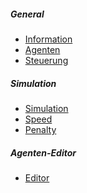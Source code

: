 ##### General

* <a class="helptooltip" data-targetid="information"  data-backdrop="false" data-position="right" data-deletebg="true" data-content="This menu contains informations about the theorie and practiceof multi-agent systems" href="#">Information</a>
* <a class="helptooltip" data-targetid="agents"  data-backdrop="false" data-position="right" data-deletebg="true" data-content="agents description..." href="#">Agenten</a>
* <a class="helptooltip" data-targetid="footer-buttons"  data-backdrop="false" data-position="top" data-deletebg="false" data-content="The control elements allows starting, stopping, canceling and shutdown of the simulation" href="#">Steuerung</a>


##### Simulation

* <a class="helptooltip" data-targetid="widget-simulation"  data-backdrop="true" data-position="bottom" data-deletebg="false" data-content="widget-simulation description..." href="#">Simulation</a>
* <a class="helptooltip" data-targetid="widget-speed"  data-backdrop="true" data-position="bottom" data-deletebg="false" data-content="widget-speed description..." href="#">Speed</a>
* <a class="helptooltip" data-targetid="widget-penalty"  data-backdrop="true" data-position="bottom" data-deletebg="false" data-content="widget-penalty description..." href="#">Penalty</a>


##### Agenten-Editor

* <a class="helptooltip" data-targetid="widget-editor"  data-backdrop="true" data-position="top" data-deletebg="false" data-content="The agent-editor allows the programming of the agent behaviour with the language Agentspeak(L++)." href="#">Editor</a>
